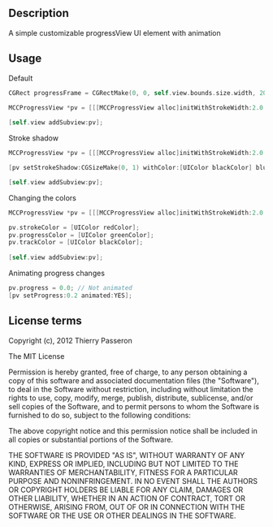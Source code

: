 ## Description

A simple customizable progressView UI element with animation

## Usage

Default

```objective-c
CGRect progressFrame = CGRectMake(0, 0, self.view.bounds.size.width, 20);

MCCProgressView *pv = [[[MCCProgressView alloc]initWithStrokeWidth:2.0 frame:progressFrame]autorelease];
  
[self.view addSubview:pv];
```
  
Stroke shadow

```objective-c
MCCProgressView *pv = [[[MCCProgressView alloc]initWithStrokeWidth:2.0 frame:progressFrame]autorelease];

[pv setStrokeShadow:CGSizeMake(0, 1) withColor:[UIColor blackColor] blur:0.8];

[self.view addSubview:pv];
```

Changing the colors

```objective-c
MCCProgressView *pv = [[[MCCProgressView alloc]initWithStrokeWidth:2.0 frame:progressFrame]autorelease];

pv.strokeColor = [UIColor redColor];
pv.progressColor = [UIColor greenColor];
pv.trackColor = [UIColor blackColor];
  
[self.view addSubview:pv];
```
  
Animating progress changes

```objective-c
pv.progress = 0.0; // Not animated
[pv setProgress:0.2 animated:YES];
```


## License terms

Copyright (c), 2012 Thierry Passeron

The MIT License

Permission is hereby granted, free of charge, to any person obtaining a copy of this software and associated documentation files (the "Software"), to deal in the Software without restriction, including without limitation the rights to use, copy, modify, merge, publish, distribute, sublicense, and/or sell copies of the Software, and to permit persons to whom the Software is furnished to do so, subject to the following conditions:

The above copyright notice and this permission notice shall be included in all copies or substantial portions of the Software.

THE SOFTWARE IS PROVIDED "AS IS", WITHOUT WARRANTY OF ANY KIND, EXPRESS OR IMPLIED, INCLUDING BUT NOT LIMITED TO THE WARRANTIES OF MERCHANTABILITY, FITNESS FOR A PARTICULAR PURPOSE AND NONINFRINGEMENT. IN NO EVENT SHALL THE AUTHORS OR COPYRIGHT HOLDERS BE LIABLE FOR ANY CLAIM, DAMAGES OR OTHER LIABILITY, WHETHER IN AN ACTION OF CONTRACT, TORT OR OTHERWISE, ARISING FROM, OUT OF OR IN CONNECTION WITH THE SOFTWARE OR THE USE OR OTHER DEALINGS IN THE SOFTWARE.